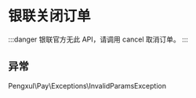 # 银联关闭订单

:::danger
银联官方无此 API，请调用 cancel 取消订单。
:::

## 异常

Pengxul\Pay\Exceptions\InvalidParamsException
